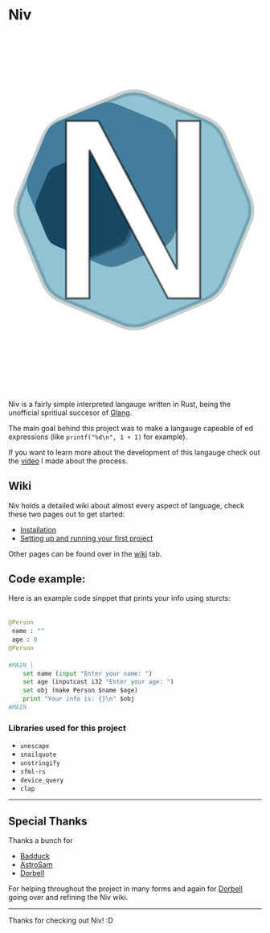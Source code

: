 # Niv

![logo](res/logo.png)

Niv is a fairly simple interpreted langauge written in Rust, being the unofficial spritiual succesor of [Glang](https://github.com/BlidDev/Glang).

The main goal behind this project was to make a langauge capeable of ed expressions (like `printf("%d\n", 1 + 1)` for example).

If you want to learn more about the development of this langauge check out the [video](https://www.youtube.com/@BlidDev) I made about the process.

## Wiki
Niv holds a detailed wiki about almost every aspect of language, check these two pages out to get started:
* [Installation](wiki/installation.md)
* [Setting up and running your first project](wiki/first_project.md)

Other pages can be found over in the [wiki](https://github.com/BlidDev/Niv/wiki) tab.

## Code example:
Here is an example code sinppet that prints your info using sturcts:

```Python

@Person
 name : ""
 age : 0
@Person

#MAIN |
    set name (input "Enter your name: ")
    set age (inputcast i32 "Enter your age: ")
    set obj (make Person $name $age)
    print "Your info is: {}\n" $obj
#MAIN
```

### Libraries used for this project
* `unescape`
* `snailquote`
* `unstringify` 
* `sfml-rs`
* `device_query`
* `clap`

___
## Special Thanks
Thanks a bunch for 
* [Badduck](https://www.youtube.com/@Badduck)
* [AstroSam](https://www.youtube.com/@AstroSamDev)
* [Dorbell](https://www.youtube.com/@Dorbellprod)

For helping throughout the project in many forms and again for [Dorbell](https://www.youtube.com/@Dorbellprod) going over and refining the Niv wiki.

___
Thanks for checking out Niv! :D
